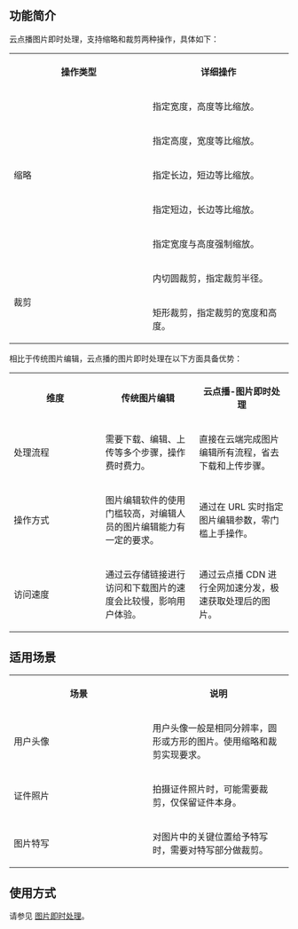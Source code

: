 ## 功能简介
云点播图片即时处理，支持缩略和裁剪两种操作，具体如下：
<melo-data data-src="" data-version="2.1.0"></melo-data><table ><colgroup><col  width="301px"><col  width="301px"></colgroup>
<tbody>
<tr>
<th   colspan="1" rowspan="1" align="" valign=""><p>操作类型</p></td>
 <th   colspan="1" rowspan="1" align="" valign=""><p>详细操作</p></td>
 </tr>

<tr>
<td   colspan="1" rowspan="5" align="" valign=""><p>缩略</p></td>
 <td   colspan="1" rowspan="1" align="" valign=""><p>指定宽度，高度等比缩放。</p></td>
 </tr>

<tr>
<td   colspan="1" rowspan="1" align="" valign=""><p>指定高度，宽度等比缩放。</p></td>
 </tr>

<tr>
<td   colspan="1" rowspan="1" align="" valign=""><p>指定长边，短边等比缩放。</p></td>
 </tr>

<tr>
<td   colspan="1" rowspan="1" align="" valign=""><p>指定短边，长边等比缩放。</p></td>
 </tr>

<tr>
<td   colspan="1" rowspan="1" align="" valign=""><p>指定宽度与高度强制缩放。</p></td>
 </tr>

<tr>
<td   colspan="1" rowspan="2" align="" valign=""><p>裁剪</p></td>
 <td   colspan="1" rowspan="1" align="" valign=""><p>内切圆裁剪，指定裁剪半径。</p></td>
 </tr>

<tr>
<td   colspan="1" rowspan="1" align="" valign=""><p>矩形裁剪，指定裁剪的宽度和高度。</p></td>
</tr>

</tbody>
</table>

 相比于传统图片编辑，云点播的图片即时处理在以下方面具备优势：
<melo-data data-src="{}" data-version="2.1.0"></melo-data><table ><colgroup><col  width="201px"><col  width="201px"><col  width="201px"></colgroup>
<tbody>
<tr>
<th   colspan="1" rowspan="1" align="" valign=""><p>维度</p></td>
 <th   colspan="1" rowspan="1" align="" valign=""><p>传统图片编辑</p></td>
 <th   colspan="1" rowspan="1" align="" valign=""><p>云点播-图片即时处理</p></td>
 </tr>

<tr>
<td   colspan="1" rowspan="1" align="" valign=""><p>处理流程</p></td>
 <td   colspan="1" rowspan="1" align="" valign=""><p>需要下载、编辑、上传等多个步骤，操作费时费力。</p></td>
 <td   colspan="1" rowspan="1" align="" valign=""><p>直接在云端完成图片编辑所有流程，省去下载和上传步骤。</p></td>
 </tr>

<tr>
<td   colspan="1" rowspan="1" align="" valign=""><p>操作方式</p></td>
 <td   colspan="1" rowspan="1" align="" valign=""><p>图片编辑软件的使用门槛较高，对编辑人员的图片编辑能力有一定的要求。</p></td>
 <td   colspan="1" rowspan="1" align="" valign=""><p>通过在 URL 实时指定图片编辑参数，零门槛上手操作。</p></td>
 </tr>

<tr>
<td   colspan="1" rowspan="1" align="" valign=""><p>访问速度</p></td>
 <td   colspan="1" rowspan="1" align="" valign=""><p>通过云存储链接进行访问和下载图片的速度会比较慢，影响用户体验。</p></td>
 <td   colspan="1" rowspan="1" align="" valign=""><p>通过云点播 CDN 进行全网加速分发，极速获取处理后的图片。</p></td>
</tr>

</tbody>
</table>

## 适用场景
<melo-data data-src="{}" data-version="2.1.0"></melo-data><table ><colgroup><col  width="301px"><col  width="301px"></colgroup>
<tbody>
<tr>
<th   colspan="1" rowspan="1" align="" valign=""><p>场景</p></td>
 <th   colspan="1" rowspan="1" align="" valign=""><p>说明</p></td>
 </tr>

<tr>
<td   colspan="1" rowspan="1" align="" valign=""><p>用户头像</p></td>
 <td   colspan="1" rowspan="1" align="" valign=""><p>用户头像一般是相同分辨率，圆形或方形的图片。使用缩略和裁剪实现要求。</p></td>
 </tr>

<tr>
<td   colspan="1" rowspan="1" align="" valign=""><p>证件照片</p></td>
 <td   colspan="1" rowspan="1" align="" valign=""><p>拍摄证件照片时，可能需要裁剪，仅保留证件本身。</p></td>
 </tr>

<tr>
<td   colspan="1" rowspan="1" align="" valign=""><p>图片特写</p></td>
 <td   colspan="1" rowspan="1" align="" valign=""><p>对图片中的关键位置给予特写时，需要对特写部分做裁剪。</p></td>
</tr>

</tbody>
</table>

## 使用方式
请参见 [图片即时处理](https://cloud.tencent.com/document/product/266/50968)。


